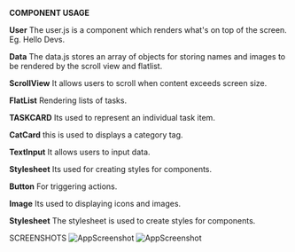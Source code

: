 **COMPONENT USAGE**

**User**
The user.js is a component which renders what's on top of the screen. Eg. Hello Devs.

**Data**
The data.js stores an array of objects for storing names and images to be rendered by the scroll view and flatlist.

**ScrollView**
It allows users to scroll when content exceeds screen size.

**FlatList**
Rendering lists of tasks.

**TASKCARD**
Its used to represent an individual task item.

**CatCard**
this is used to displays a category tag.

**TextInput**
It allows users to input data.

**Stylesheet**
Its used for creating styles for components.

**Button**
For triggering actions.

**Image**
Its used to displaying icons and images.

**Stylesheet**
The stylesheet is used to create styles for components.

SCREENSHOTS
![AppScreenshot](assets.AppScreenshot1.jpg)
![AppScreenshot](assets.AppScreenshot2.jpg)

